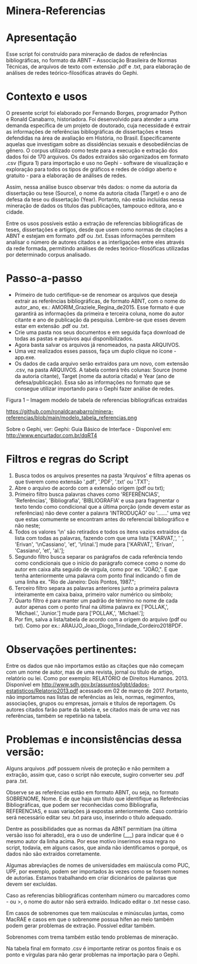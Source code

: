 # Minera-Referencias
# Apresentação
Esse script foi construído para mineração de dados de referências bibliográficas, no formato da ABNT – Associação Brasileira de Normas Técnicas, de arquivos de texto com extensão .pdf e .txt, para elaboração de análises de redes teórico-filosóficas através do Gephi.

# Contexto e usos

O presente script foi elaborado por Fernando Borges, programador Python e Ronald Canabarro, historiadora. Foi desenvolvido para atender a uma demanda específica de um projeto de doutorado, cuja necessidade é extrair as informações de referências bibliográficas de dissertações e teses defendidas na área de avaliação em História, no Brasil. Especificamente aquelas que investigam sobre as dissidências sexuais e desobediências de gênero. O corpus utilizado como teste para a execução e extração dos dados foi de 170 arquivos. Os dados extraídos são organizados em formato .csv (figura 1) para importação e uso no Gephi - software de visualização e exploração para todos os tipos de gráficos e redes de código aberto e gratuito - para a elaboração de análises de redes. 

Assim, nessa análise busco observar três dados: o nome da autoria da dissertação ou tese (Source), o nome da autoria citada (Target) e o ano de defesa da tese ou dissertação (Year). Portanto, não estão incluídas nessa mineração de dados os títulos das publicações, tampouco editora, ano e cidade. 

Entre os usos possíveis estão a extração de referencias bibliográficas de teses, dissertações e artigos, desde que usem como normas de citações a ABNT e estejam em formato .pdf ou .txt. Essas informações permitem analisar o número de autores citados e as interligações entre eles através da rede formada, permitindo análises de redes teórico-filosóficas utilizadas por determinado corpus analisado.

# Passo-a-passo

- Primeiro de tudo certifique-se de renomear os arquivos que deseja extrair as referências bibliográficas, de formato ABNT, com o nome do autor_ano, ex.: AMORIM_Graziele_Regina_de2015. Esse formato é que garantirá as informações da primeira e terceira coluna, nome do autor citante e ano de publicação da pesquisa. Lembre-se que esses devem estar em extensão .pdf ou .txt. 
- Crie uma pasta nos seus documentos e em seguida faça download de todas as pastas e arquivos aqui disponibilizados. 
- Agora basta salvar os arquivos já renomeados, na pasta ARQUIVOS. 
- Uma vez realizados esses passos, faça um duplo clique no ícone - app.exe. 
- Os dados de cada arquivo serão extraídos para um novo, com extensão .csv, na pasta ARQUIVOS. 
A tabela conterá três colunas: Source (nome da autoria citante), Target (nome da autoria citada) e Year (ano de defesa/publicação). Essa são as informações no formato que se consegue utilizar importando para o Gephi fazer análise de redes.

 
Figura 1 – Imagem modelo de tabela de referencias bibliográficas extraídas

https://github.com/ronaldcanabarro/minera-referencias/blob/main/modelo_tabela_referencias.png 

Sobre o Gephi, ver: Gephi: Guia Básico de Interface - Disponível em: http://www.encurtador.com.br/dqRT4

# Filtros e regras do Script

1)	Busca todos os arquivos presentes na pasta 'Arquivos' e filtra apenas os que tiverem como extensão '.pdf', '.PDF', '.txt' ou '.TXT';
2)	Abre o arquivo de acordo com a extensão origem (pdf ou txt); 
3)	Primeiro filtro busca palavras chaves como 'REFERÊNCIAS', 'Referências', 'Bibliografia', 'BIBLIOGRAFIA' e usa para fragmentar o texto tendo como condicional que a última porção (onde devem estar as referências) não deve conter a palavra 'INTRODUÇÃO' ou '.......' uma vez que estas comumente se encontram antes do referencial bibliográfico e não neste;
4)	Todos os valores '\n' são retirados e todos os itens vazios extraídos da lista com todas as palavras, fazendo com que uma lista ['KARVAT,', ' ', 'Erivan', '\nCassiano', 'et', '\n\nal.'] mude para ['KARVAT,', 'Erivan', 'Cassiano', 'et', 'al.'];
5)	Segundo filtro busca separar os parágrafos de cada referência tendo como condicionais que o início do parágrafo comece como o nome do autor em caixa alta seguido de virgula, como por ex. "JOÃO,". E que tenha anteriormente uma palavra com ponto final indicando o fim de uma linha ex. "Rio de Janeiro: Dois Pontos, 1987.";
6)	Terceiro filtro separa as palavras anteriores junto a primeira palavra inteiramente em caixa baixa, primeiro valor numérico ou símbolo; 
7)	Quarto filtro é para manter um padrão de término no nome de cada autor apenas com o ponto final na última palavra ex ['POLLAK,', 'Michael.', 'Junior.'] mude para ['POLLAK,', 'Michael.'];
8)	Por fim, salva a lista/tabela de acordo com a origem do arquivo (pdf ou txt). Como por ex.: ARAUJO_Joao_Diogo_Trindade_Cordeiro2018PDF. 

# Observações pertinentes:

Entre os dados que não importamos estão as citações que não começam com um nome de autor, mas de uma revista, jornal ou título de artigo, relatório ou lei. Como por exemplo: RELATÓRIO de Direitos Humanos. 2013. Disponível em http://www.sdh.gov.br/assuntos/lgbt/dados-estatisticos/Relatorio2013.pdf acessado em 02 de março de 2017. Portanto, não importamos nas listas de referências as leis, normas, regimentos, associações, grupos ou empresas, jornais e títulos de reportagem. 
Os autores citados farão parte da tabela e, se citados mais de uma vez nas referências, também se repetirão na tabela. 


# Problemas e inconsistências dessa versão:

Alguns arquivos .pdf possuem níveis de proteção e não permitem a extração, assim que, caso o script não execute, sugiro converter seu .pdf para .txt. 

Observe se as referências estão em formato ABNT, ou seja, no formato SOBRENOME, Nome. E de que haja um título que identifique as Referências Bibliográficas, que podem ser reconhecidas como Bibliografia, REFERENCIAS, e suas variações já expostas anteriormente. Caso contrário será necessário editar seu .txt para uso, inserindo o título adequado. 

Dentre as possibilidades que as normas da ABNT permitiam (na última versão isso foi alterado), era o uso de underline (___) para indicar que é o mesmo autor da linha acima. Por esse motivo inserimos essa regra no script, todavia, em alguns casos, que ainda não identificamos o porquê, os dados não são extraídos corretamente. 

Algumas abreviações de nomes de universidades em maiúscula como PUC, UPF, por exemplo, podem ser importados às vezes como se fossem nomes de autorias. Estamos trabalhando em criar dicionários de palavras que devem ser excluídas.

Caso as referencias bibliográficas contenham número ou marcadores como - ou >, o nome do autor não será extraído. Indicado editar o .txt nesse caso.

Em casos de sobrenomes que tem maiúsculas e minúsculas juntas, como MacRAE e casos em que o sobrenome possua hífen ao meio também podem gerar problemas de extração. Possível editar também.

Sobrenomes com trema também estão tendo problemas de mineração.

Na tabela final em formato .csv é importante retirar os pontos finais e os ponto e vírgulas para não gerar problemas na importação para o Gephi.







